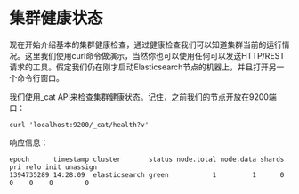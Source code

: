 # 集群健康状态

现在开始介绍基本的集群健康检查，通过健康检查我们可以知道集群当前的运行情况。这里我们使用curl命令做演示，当然你也可以使用任何可以发送HTTP\/REST请求的工具。假定我们仍在刚才启动Elasticsearch节点的机器上，并且打开另一个命令行窗口。

我们使用\_cat API来检查集群健康状态。记住，之前我们的节点开放在9200端口：

```
curl 'localhost:9200/_cat/health?v'
```

响应信息：

```
epoch      timestamp cluster       status node.total node.data shards pri relo init unassign
1394735289 14:28:09  elasticsearch green           1         1      0   0    0    0        0
```





